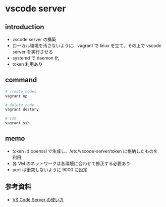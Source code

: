 # vscode server

## introduction

- vscode server の構築
- ローカル環境を汚さないように、vagrant で linux を立て、その上で vscode server を実行させる
- systemd で daemon 化
- token 利用あり

## command

```bash
# create nodes
vagrant up

# delete node
vagrant destory

# ssh
vagrant ssh
```

## memo

- token は openssl で生成し、/etc/vscode-server/token に格納したものを利用
- 各 VM のネットワークは各環境に合わせて修正する必要あり
- port は衝突しないように 9000 に設定

## 参考資料

- [VS Code Server の使い方](https://zenn.dev/kato_k/articles/6301d35b3d8d3c)
